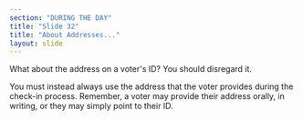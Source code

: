 ```yaml
---
section: "DURING THE DAY"
title: "Slide 32"
title: "About Addresses..."
layout: slide
---
```


What about the address on a voter's ID? You should disregard it.

You must instead always use the address that the voter provides during the check-in process. Remember, a voter may provide their address orally, in writing, or they may simply point to their ID.

